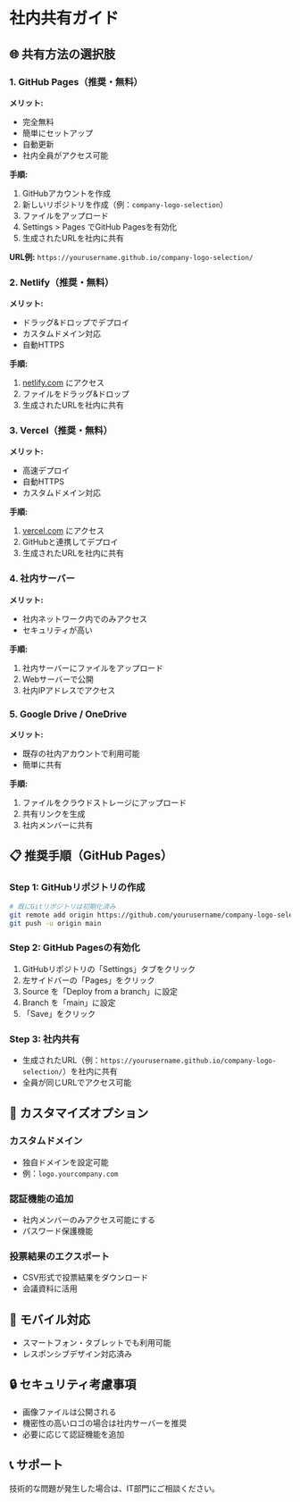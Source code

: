 # 社内共有ガイド

## 🌐 共有方法の選択肢

### 1. GitHub Pages（推奨・無料）

**メリット:**
- 完全無料
- 簡単にセットアップ
- 自動更新
- 社内全員がアクセス可能

**手順:**
1. GitHubアカウントを作成
2. 新しいリポジトリを作成（例：`company-logo-selection`）
3. ファイルをアップロード
4. Settings > Pages でGitHub Pagesを有効化
5. 生成されたURLを社内に共有

**URL例:** `https://yourusername.github.io/company-logo-selection/`

### 2. Netlify（推奨・無料）

**メリット:**
- ドラッグ&ドロップでデプロイ
- カスタムドメイン対応
- 自動HTTPS

**手順:**
1. [netlify.com](https://netlify.com) にアクセス
2. ファイルをドラッグ&ドロップ
3. 生成されたURLを社内に共有

### 3. Vercel（推奨・無料）

**メリット:**
- 高速デプロイ
- 自動HTTPS
- カスタムドメイン対応

**手順:**
1. [vercel.com](https://vercel.com) にアクセス
2. GitHubと連携してデプロイ
3. 生成されたURLを社内に共有

### 4. 社内サーバー

**メリット:**
- 社内ネットワーク内でのみアクセス
- セキュリティが高い

**手順:**
1. 社内サーバーにファイルをアップロード
2. Webサーバーで公開
3. 社内IPアドレスでアクセス

### 5. Google Drive / OneDrive

**メリット:**
- 既存の社内アカウントで利用可能
- 簡単に共有

**手順:**
1. ファイルをクラウドストレージにアップロード
2. 共有リンクを生成
3. 社内メンバーに共有

## 📋 推奨手順（GitHub Pages）

### Step 1: GitHubリポジトリの作成
```bash
# 既にGitリポジトリは初期化済み
git remote add origin https://github.com/yourusername/company-logo-selection.git
git push -u origin main
```

### Step 2: GitHub Pagesの有効化
1. GitHubリポジトリの「Settings」タブをクリック
2. 左サイドバーの「Pages」をクリック
3. Source を「Deploy from a branch」に設定
4. Branch を「main」に設定
5. 「Save」をクリック

### Step 3: 社内共有
- 生成されたURL（例：`https://yourusername.github.io/company-logo-selection/`）を社内に共有
- 全員が同じURLでアクセス可能

## 🔧 カスタマイズオプション

### カスタムドメイン
- 独自ドメインを設定可能
- 例：`logo.yourcompany.com`

### 認証機能の追加
- 社内メンバーのみアクセス可能にする
- パスワード保護機能

### 投票結果のエクスポート
- CSV形式で投票結果をダウンロード
- 会議資料に活用

## 📱 モバイル対応

- スマートフォン・タブレットでも利用可能
- レスポンシブデザイン対応済み

## 🔒 セキュリティ考慮事項

- 画像ファイルは公開される
- 機密性の高いロゴの場合は社内サーバーを推奨
- 必要に応じて認証機能を追加

## 📞 サポート

技術的な問題が発生した場合は、IT部門にご相談ください。
